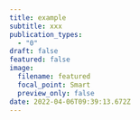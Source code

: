 ```yaml
---
title: example
subtitle: xxx
publication_types:
  - "0"
draft: false
featured: false
image:
  filename: featured
  focal_point: Smart
  preview_only: false
date: 2022-04-06T09:39:13.672Z
---
```

